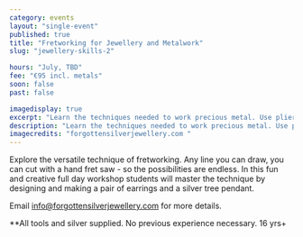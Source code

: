 ```yaml
---
category: events
layout: "single-event"
published: true
title: "Fretworking for Jewellery and Metalwork"
slug: "jewellery-skills-2"

hours: "July, TBD"
fee: "€95 incl. metals"
soon: false
past: false

imagedisplay: true
excerpt: "Learn the techniques needed to work precious metal. Use pliers, files, hammers, blowtorches, etc. Students will designing and make earrings, and pendants from Silver and other precious metals"
description: "Learn the techniques needed to work precious metal. Use pliers, files, hammers, blowtorches, etc. Students will designing and make earrings, and pendants from Silver and other precious metals"
imagecredits: "forgottensilverjewellery.com "
---
```


Explore the versatile technique of fretworking. Any line you can draw, you can cut with a hand fret saw - so the possibilities are endless. In this fun and creative full day workshop students will master the technique by designing and making a pair of earrings and a silver tree pendant.

Email [info@forgottensilverjewellery.com](mailto:info@forgottensilverjewellery.com) for more details.

**All tools and silver supplied. No previous experience necessary. 16 yrs+

